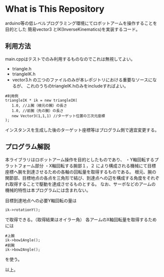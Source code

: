 # What is This Repository
arduino等の低レベルプログラミング環境にてロボットアームを操作することを目的とした
簡易vector3 とIK(InverseKinematics)を実装するコード。

## 利用方法

main.cppはテストでのみ利用するものなのでこれは無視してよい。
- triangle.h
- triangleIK.h
- vector3.h
の三つのファイルのみが本レポジトリにおける重要なソースになるが、
これのうちのtriangleIK.hのみをincludeすればよい。

```
#利用例
triangleIK * ik = new triangleIK(
   1.0, //上腕（根元の腕）の長さ
   1.0, //前腕（先の腕）の長さ
   new Vector3(1,1,1) //ターゲット位置の三次元座標
);
```

インスタンスを生成した後のターゲット座標等はプログラム側で適宜変更する。

## プログラム解説

本ライブラリはロボットアーム操作を目的としたものであり、
・Y軸回転するプラットフォーム部分
・X軸回転する腕部１，２
により構成される機械にて目標座標へ腕を到達させるための各軸の回転量を取得するものである。
根元、腕の関節部、目標地点の各点を三角形で結び、到達点への辺を構成する角度をそれぞれ取得することで駆動を達成させるものとする。
なお、サーボなどのアームの機械的特性は本プログラムには含まれない。


目標到達地点への必要Y軸回転の量は
```
ik->rotationY();
```
で取得できる。（取得結果はオイラー角）
各アームのX軸回転量を取得するためには
```
#上腕
ik->bow1Angle();
#前腕
ik->bow2Angle();
```
を使う。



以上。



